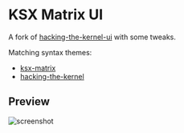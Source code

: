 # KSX Matrix UI

A fork of [hacking-the-kernel-ui](https://github.com/heisian/hacking-the-kernel-ui) with some tweaks.

Matching syntax themes:
 - [ksx-matrix](https://atom.io/themes/ksx-matrix)
 - [hacking-the-kernel](https://atom.io/themes/hacking-the-kernel)

## Preview
![screenshot](https://raw.githubusercontent.com/ksxatompackages/ksx-matrix-ui/master/screenshot.png)
